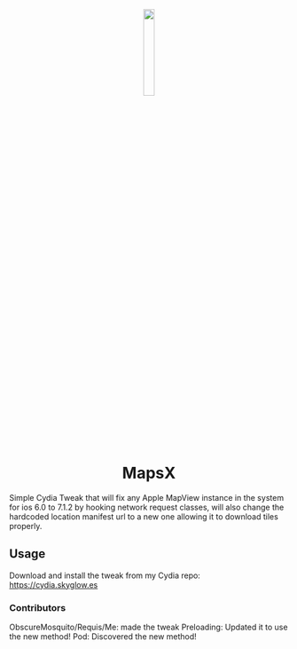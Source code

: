 <div align="center">
<img src="icon.png" width=20% height=20%>
<h1>MapsX</h1>
</div>

Simple Cydia Tweak that will fix any Apple MapView instance in the system for ios 6.0 to 7.1.2 by hooking network request classes, will also change the hardcoded location manifest url to a new one allowing it to download tiles properly.

## Usage
Download and install the tweak from my Cydia repo:
https://cydia.skyglow.es

### Contributors
ObscureMosquito/Requis/Me: made the tweak
Preloading: Updated it to use the new method!
Pod: Discovered the new method!
